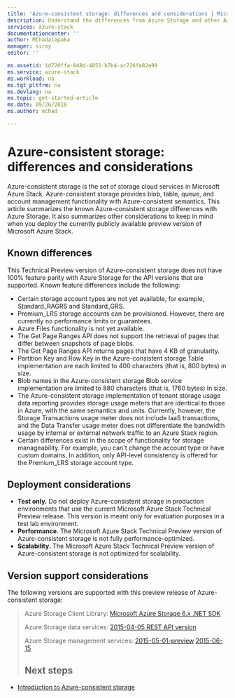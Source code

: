 ```yaml
---
title: 'Azure-consistent storage: differences and considerations | Microsoft Docs'
description: Understand the differences from Azure Storage and other Azure-consistent storage deployment considerations.
services: azure-stack
documentationcenter: ''
author: MChadalapaka
manager: siroy
editor: ''

ms.assetid: 1d720ffa-848d-4853-b7b4-ac726fe82e99
ms.service: azure-stack
ms.workload: na
ms.tgt_pltfrm: na
ms.devlang: na
ms.topic: get-started-article
ms.date: 09/26/2016
ms.author: mchad

---
```

# Azure-consistent storage: differences and considerations
Azure-consistent storage is the set of storage cloud services in
Microsoft Azure Stack. Azure-consistent storage provides blob, table, queue, and account
management functionality with Azure-consistent semantics. This article
summarizes the known Azure-consistent storage differences with Azure Storage. It also summarizes other
considerations to keep in mind when you deploy the currently publicly available preview
version of Microsoft Azure Stack.

<span id="Concepts" class="anchor"><span id="_Toc386544169" class="anchor"><span id="_Toc389466742" class="anchor"><span id="_Ref428966996" class="anchor"><span id="_Toc433223853" class="anchor"></span></span></span></span></span>

## Known differences
This Technical Preview version of Azure-consistent storage
does not have 100% feature parity with Azure Storage for the API
versions that are supported. Known feature differences include the following:

* Certain storage account types are not yet available, for example,
  Standard\_RAGRS and Standard\_GRS.
* Premium\_LRS storage accounts can be provisioned. However, there are currently no performance limits or guarantees.
* Azure Files functionality is not yet available.
* The Get Page Ranges API does not support the retrieval of pages that differ between snapshots of page blobs.
* The Get Page Ranges API returns pages that have 4 KB of granularity.
* Partition Key and Row Key in the Azure-consistent storage Table implementation are each limited to 400 characters (that is, 800 bytes) in size.
* Blob names in the Azure-consistent storage Blob service implementation are limited to 880 characters (that is, 1760 bytes) in size.
* The Azure-consistent storage implementation of tenant storage usage data reporting provides storage usage meters that are identical to those in Azure, with the same semantics and units. Currently, however, the Storage Transactions usage meter does not include IaaS transactions, and the Data Transfer usage meter does not differentiate the bandwidth usage by internal or external network traffic to an Azure Stack region.
* Certain differences exist in the scope of functionality for storage manageability. For example, you can't change the account type or have custom domains. In addition, only API-level consistency is offered for the Premium\_LRS storage account type.

## Deployment considerations
* **Test only.** Do not deploy Azure-consistent storage in production environments that use the current Microsoft Azure Stack Technical Preview release. This version is meant only for evaluation purposes in a test lab environment.
* **Performance**. The Microsoft Azure Stack Technical Preview version
  of Azure-consistent storage is not fully performance-optimized.
* **Scalability.** The Microsoft Azure Stack Technical Preview version of Azure-consistent storage is not optimized for scalability.

## Version support considerations
The following versions are supported with this preview release of Azure-consistent storage:

> Azure Storage Client Library: [Microsoft Azure Storage 6.x .NET
> SDK](http://www.nuget.org/packages/WindowsAzure.Storage/6.2.0)
> 
> Azure Storage data services: [2015-04-05 REST API
> version](https://msdn.microsoft.com/library/azure/mt705637.aspx)
> 
> Azure Storage management services:
> [2015-05-01-preview](https://msdn.microsoft.com/library/azure/mt163683.aspx)
> [2015-06-15](https://msdn.microsoft.com/library/azure/mt163683.aspx)
> 
> ## Next steps
> 

* [Introduction to Azure-consistent storage](azure-stack-storage-overview.md)

